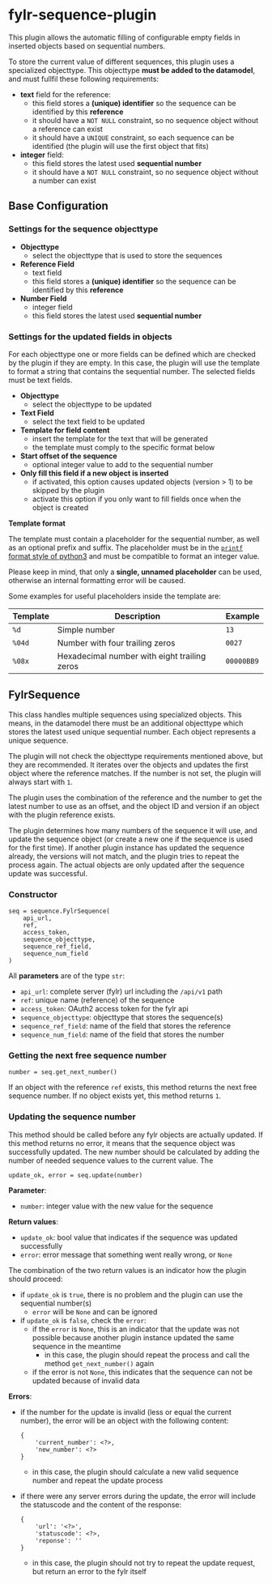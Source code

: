 # fylr-sequence-plugin

This plugin allows the automatic filling of configurable empty fields in inserted objects based on sequential numbers.

To store the current value of different sequences, this plugin uses a specialized objecttype. This objecttype **must be added to the datamodel**, and must fullfil these following requirements:

* **text** field for the reference:
    * this field stores a **(unique) identifier** so the sequence can be identified by this **reference**
    * it should have a `NOT NULL` constraint, so no sequence object without a reference can exist
    * it should have a `UNIQUE` constraint, so each sequence can be identified (the plugin will use the first object that fits)
* **integer** field:
    * this field stores the latest used **sequential number**
    * it should have a `NOT NULL` constraint, so no sequence object without a number can exist

## Base Configuration

### Settings for the sequence objecttype

* **Objecttype**
    * select the objecttype that is used to store the sequences
* **Reference Field**
    * text field
    * this field stores a **(unique) identifier** so the sequence can be identified by this **reference**
* **Number Field**
    * integer field
    * this field stores the latest used **sequential number**

### Settings for the updated fields in objects

For each objecttype one or more fields can be defined which are checked by the plugin if they are empty. In this case, the plugin will use the template to format a string that contains the sequential number. The selected fields must be text fields.

* **Objecttype**
    * select the objecttype to be updated
* **Text Field**
    * select the text field to be updated
* **Template for field content**
    * insert the template for the text that will be generated
    * the template must comply to the specific format below
* **Start offset of the sequence**
    * optional integer value to add to the sequential number
* **Only fill this field if a new object is inserted**
    * if activated, this option causes updated objects (version > 1) to be skipped by the plugin
    * activate this option if you only want to fill fields once when the object is created

**Template format**

The template must contain a placeholder for the sequential number, as well as an optional prefix and suffix. The placeholder must be in the [`printf` format style of python3](https://docs.python.org/3/library/stdtypes.html#printf-style-string-formatting) and must be compatible to format an integer value.

Please keep in mind, that only a **single, unnamed placeholder** can be used, otherwise an internal formatting error will be caused.

Some examples for useful placeholders inside the template are:

| Template | Description | Example |
|---|---|---|
| `%d` | Simple number | `13` |
| `%04d` | Number with four trailing zeros | `0027` |
| `%08x` | Hexadecimal number with eight trailing zeros | `00000BB9` |

## FylrSequence

This class handles multiple sequences using specialized objects. This means, in the datamodel there must be an additional objecttype which stores the latest used unique sequential number. Each object represents a unique sequence.

The plugin will not check the objecttype requirements mentioned above, but they are recommended. It iterates over the objects and updates the first object where the reference matches. If the number is not set, the plugin will always start with `1`.

The plugin uses the combination of the reference and the number to get the latest number to use as an offset, and the object ID and version if an object with the plugin reference exists.

The plugin determines how many numbers of the sequence it will use, and update the sequence object (or create a new one if the sequence is used for the first time). If another plugin instance has updated the sequence already, the versions will not match, and the plugin tries to repeat the process again. The actual objects are only updated after the sequence update was successful.

### Constructor

```!python
seq = sequence.FylrSequence(
    api_url,
    ref,
    access_token,
    sequence_objecttype,
    sequence_ref_field,
    sequence_num_field
)
```

All **parameters** are of the type `str`:

- `api_url`: complete server (fylr) url including the `/api/v1` path
- `ref`: unique name (reference) of the sequence
- `access_token`: OAuth2 access token for the fylr api
- `sequence_objecttype`: objecttype that stores the sequence(s)
- `sequence_ref_field`: name of the field that stores the reference
- `sequence_num_field`: name of the field that stores the number

### Getting the next free sequence number

```'!python
number = seq.get_next_number()
```

If an object with the reference `ref` exists, this method returns the next free sequence number. If no object exists yet, this method returns `1`.

### Updating the sequence number

This method should be called before any fylr objects are actually updated. If this method returns no error, it means that the sequence object was successfully updated. The new number should be calculated by adding the number of needed sequence values to the current value. The

```'!python
update_ok, error = seq.update(number)
```

**Parameter**:

- `number`: integer value with the new value for the sequence

**Return values**:

- `update_ok`: bool value that indicates if the sequence was updated successfully
- `error`: error message that something went really wrong, or `None`

The combination of the two return values is an indicator how the plugin should proceed:

- if `update_ok` is `true`, there is no problem and the plugin can use the sequential number(s)
    - `error` will be `None` and can be ignored
- if `update_ok` is `false`, check the `error`:
    - if the `error` is `None`, this is an indicator that the update was not possible because another plugin instance updated the same sequence in the meantime
        - in this case, the plugin should repeat the process and call the method `get_next_number()` again
    - if the error is not `None`, this indicates that the sequence can not be updated because of invalid data

**Errors**:

- if the number for the update is invalid (less or equal the current number), the error will be an object with the following content:
    ```!python
    {
        'current_number': <?>,
        'new_number': <?>
    }
    ```
    - in this case, the plugin should calculate a new valid sequence number and repeat the update process

- if there were any server errors during the update, the error will include the statuscode and the content of the response:
    ```!python
    {
        'url': '<?>',
        'statuscode': <?>,
        'reponse': ''
    }
    ```
    - in this case, the plugin should not try to repeat the update request, but return an error to the fylr itself
